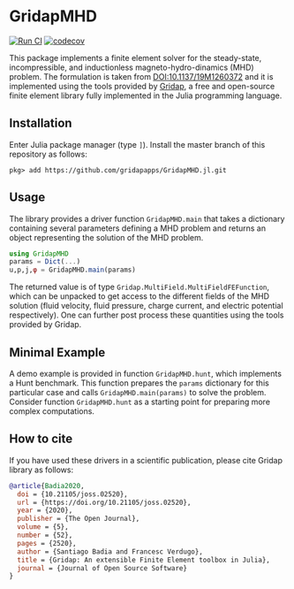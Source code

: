 # GridapMHD

[![Run CI](https://github.com/gridapapps/GridapMHD.jl/workflows/Run%20CI/badge.svg?branch=master)](https://github.com/gridapapps/GridapMHD.jl/actions?query=workflow%3A%22Run+CI%22)
[![codecov](https://codecov.io/gh/gridapapps/GridapMHD.jl/branch/master/graph/badge.svg?token=eSKW5MrXYz)](https://codecov.io/gh/gridapapps/GridapMHD.jl)

This package implements a finite element solver for the steady-state, incompressible, and inductionless magneto-hydro-dinamics (MHD) problem.
The formulation is taken from [DOI:10.1137/19M1260372](https://doi.org/10.1137/19M1260372) and it is implemented using the tools provided by [Gridap](https://github.com/gridap/Gridap.jl), a free and open-source finite element library fully implemented in the Julia programming language.

## Installation

Enter Julia package manager (type `]`). Install the master branch of this repository as follows:

```
pkg> add https://github.com/gridapapps/GridapMHD.jl.git
```

## Usage

The library provides a driver function `GridapMHD.main` that takes a dictionary containing several parameters defining a MHD problem and returns an object representing the solution of the MHD problem.

```julia
using GridapMHD
params = Dict(...)
u,p,j,φ = GridapMHD.main(params)
```

The returned value is of type `Gridap.MultiField.MultiFieldFEFunction`, which can be unpacked to get access to the different fields of the MHD solution (fluid velocity, fluid pressure, charge current, and electric potential respectively). One can further post process these quantities using the tools provided by Gridap.

## Minimal Example

A demo example is provided in function `GridapMHD.hunt`, which implements a Hunt benchmark. This function prepares the `params` dictionary for this particular case and calls `GridapMHD.main(params)` to solve the problem. Consider function `GridapMHD.hunt` as a starting point for preparing more complex computations.

## How to cite

If you have used these drivers in a scientific publication, please cite Gridap library as follows:

```bibtex
@article{Badia2020,
  doi = {10.21105/joss.02520},
  url = {https://doi.org/10.21105/joss.02520},
  year = {2020},
  publisher = {The Open Journal},
  volume = {5},
  number = {52},
  pages = {2520},
  author = {Santiago Badia and Francesc Verdugo},
  title = {Gridap: An extensible Finite Element toolbox in Julia},
  journal = {Journal of Open Source Software}
}
```
